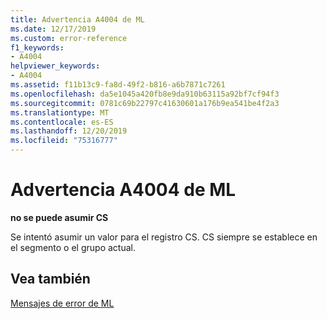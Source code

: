 ```yaml
---
title: Advertencia A4004 de ML
ms.date: 12/17/2019
ms.custom: error-reference
f1_keywords:
- A4004
helpviewer_keywords:
- A4004
ms.assetid: f11b13c9-fa8d-49f2-b816-a6b7871c7261
ms.openlocfilehash: da5e1045a420fb8e9da910b63115a92bf7cf94f3
ms.sourcegitcommit: 0781c69b22797c41630601a176b9ea541be4f2a3
ms.translationtype: MT
ms.contentlocale: es-ES
ms.lasthandoff: 12/20/2019
ms.locfileid: "75316777"
---
```

# <a name="ml-warning-a4004"></a>Advertencia A4004 de ML

**no se puede asumir CS**

Se intentó asumir un valor para el registro CS. CS siempre se establece en el segmento o el grupo actual.

## <a name="see-also"></a>Vea también

[Mensajes de error de ML](ml-error-messages.md)
